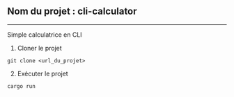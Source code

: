 ## Nom du projet : cli-calculator
---
Simple calculatrice en CLI

1. Cloner le projet
```
git clone <url_du_projet>
```

2. Exécuter le projet
```
cargo run
```
